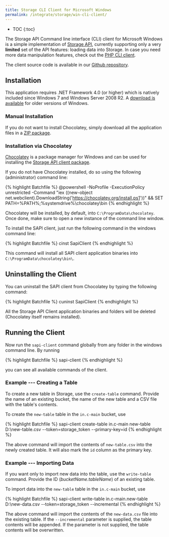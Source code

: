 ```yaml
---
title: Storage CLI Client for Microsoft Windows
permalink: /integrate/storage/win-cli-client/
---
```


* TOC
{:toc}

The Storage API Command line interface (CLI) client for Microsoft Windows is a simple implementation
of [Storage API](http://docs.keboola.apiary.io/), currently supporting only a
very **limited** set of the API features: loading data into Storage.
In case you need more data manipulation features, check out the [PHP CLI client](/integrate/storage/php-cli-client/).

The client source code is available in our [Github repository](https://github.com/keboola/storage-api-dotnet-client).

## Installation
This application requires .NET Framework 4.0 (or higher) which is natively included since Windows 7
and Windows Server 2008 R2. A [download is available](https://www.microsoft.com/en-us/download/details.aspx?id=17718)
for older versions of Windows.

### Manual Installation
If you do not want to install Chocolatey, simply download all the application files in a
[ZIP package](https://keboola-sapi-dotnet-client.s3.amazonaws.com/builds/sapi-client.zip).

### Installation via Chocolatey
[Chocolatey](https://chocolatey.org/) is a package manager for Windows and can be used for installing the
[Storage API client package](https://chocolatey.org/packages/SapiClient).

If you do not have Chocolatey installed, do so using the following (administrator) command line:

{% highlight Batchfile %}
@powershell -NoProfile -ExecutionPolicy unrestricted -Command "iex ((new-object net.webclient).DownloadString('https://chocolatey.org/install.ps1'))" && SET PATH=%PATH%;%systemdrive%\chocolatey\bin
{% endhighlight %}

Chocolatey will be installed, by default, into `C:\ProgramData\chocolatey`.
Once done, make sure to open a new instance of the command line window.

To install the SAPI client, just run the following command in the windows command line:

{% highlight Batchfile %}
cinst SapiClient
{% endhighlight %}

This command will install all SAPI client application binaries into `C:\ProgramData\chocolatey\bin\`.

## Uninstalling the Client
You can uninstall the SAPI client from Chocolatey by typing the following command:

{% highlight Batchfile %}
cuninst SapiClient
{% endhighlight %}

All the Storage API Client application binaries and folders will be deleted (Chocolatey itself remains installed).

## Running the Client
Now run the `sapi-client` command globally from any folder in the windows command line. By running

{% highlight Batchfile %}
sapi-client
{% endhighlight %}

you can see all available commands of the client.

### Example --- Creating a Table
To create a new table in Storage, use the `create-table` command. Provide the name of an
existing bucket, the name of the new table and a CSV file with the table's contents.

To create the `new-table` table  in the `in.c-main` bucket, use

{% highlight Batchfile %}
sapi-client create-table in.c-main new-table D:\new-table.csv --token=storage_token --primary-key=id
{% endhighlight %}

The above command will import the contents of `new-table.csv` into the newly created table. It will
also mark the `id` column as the primary key.

### Example --- Importing Data
If you want only to import new data into the table, use the `write-table` command. Provide
the ID (*bucketName.tableName*) of an existing table.

To import data into the `new-table` table in the `in.c-main` bucket, use

{% highlight Batchfile %}
sapi-client write-table in.c-main.new-table D:\new-data.csv --token=storage_token --incremental
{% endhighlight %}

The above command will import the contents of the `new-data.csv` file into the existing table. If the
`--incremental` parameter is supplied, the table contents will be appended. If the parameter is not
supplied, the table contents will be overwritten.
